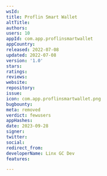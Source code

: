 ```yaml
---
wsId: 
title: Proflin Smart Wallet
altTitle: 
authors: 
users: 10
appId: com.app.proflinsmartwallet
appCountry: 
released: 2022-07-08
updated: 2022-07-08
version: '1.0'
stars: 
ratings: 
reviews: 
website: 
repository: 
issue: 
icon: com.app.proflinsmartwallet.png
bugbounty: 
meta: removed
verdict: fewusers
appHashes: 
date: 2023-09-28
signer: 
twitter: 
social: 
redirect_from: 
developerName: Linx GC Dev
features: 

---
```


